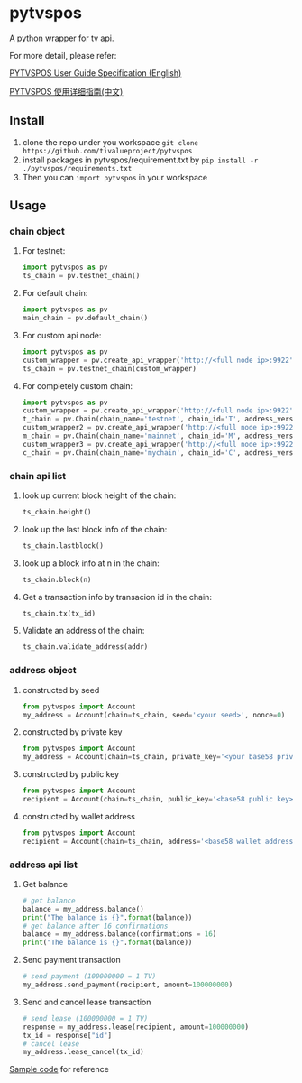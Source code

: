 # pytvspos
A python wrapper for tv api.

For more detail, please refer:

[PYTVSPOS  User Guide Specification (English)](https://github.com/tivalueproject/pytvspos/wiki/PYTVSPOS-User-Guide-Specification-(English))

[PYTVSPOS  使用详细指南(中文)](https://github.com/tivalueproject/pytvspos/wiki/PYTVSPOS-%E4%BD%BF%E7%94%A8%E8%AF%A6%E7%BB%86%E6%8C%87%E5%8D%97(%E4%B8%AD%E6%96%87))

## Install 
1. clone the repo under you workspace
```git clone https://github.com/tivalueproject/pytvspos```
2. install packages in pytvspos/requirement.txt by 
```pip install -r ./pytvspos/requirements.txt```
3. Then you can ```import pytvspos``` in your workspace

## Usage

### chain object
1. For testnet:
    ```python
    import pytvspos as pv
    ts_chain = pv.testnet_chain()
    ```
2. For default chain:
    ```python
    import pytvspos as pv
    main_chain = pv.default_chain()
    ```

3. For custom api node:
    ```python
    import pytvspos as pv
    custom_wrapper = pv.create_api_wrapper('http://<full node ip>:9922', api_key='')
    ts_chain = pv.testnet_chain(custom_wrapper)
    ```

4. For completely custom chain:
    ```python
    import pytvspos as pv
    custom_wrapper = pv.create_api_wrapper('http://<full node ip>:9922', api_key='')
    t_chain = pv.Chain(chain_name='testnet', chain_id='T', address_version=5, api_wrapper=custom_wrapper)
    custom_wrapper2 = pv.create_api_wrapper('http://<full node ip>:9922', api_key='')
    m_chain = pv.Chain(chain_name='mainnet', chain_id='M', address_version=5, api_wrapper=custom_wrapper2)
    custom_wrapper3 = pv.create_api_wrapper('http://<full node ip>:9922', api_key='')
    c_chain = pv.Chain(chain_name='mychain', chain_id='C', address_version=1, api_wrapper=custom_wrapper3)
    ```

### chain api list
1. look up current block height of the chain:
    ```python
    ts_chain.height()
    ```

2. look up the last block info of the chain:
    ```python
    ts_chain.lastblock()
    ```


3. look up a block info at n in the chain:
    ```python
    ts_chain.block(n)
    ```

4. Get a transaction info by transacion id in the chain:
    ```python
    ts_chain.tx(tx_id)
    ```
    
5. Validate an address of the chain:
    ```python
    ts_chain.validate_address(addr)
    ```

### address object
1. constructed by seed
    ```python
    from pytvspos import Account
    my_address = Account(chain=ts_chain, seed='<your seed>', nonce=0)
    ```
2. constructed by private key
    ```python
    from pytvspos import Account
    my_address = Account(chain=ts_chain, private_key='<your base58 private key>')
    ```
3. constructed by public key
    ```python
    from pytvspos import Account
    recipient = Account(chain=ts_chain, public_key='<base58 public key>')
    ```
4. constructed by wallet address
    ```python
    from pytvspos import Account
    recipient = Account(chain=ts_chain, address='<base58 wallet address>')
    ```
 
### address api list
1. Get balance
    ```python
    # get balance
    balance = my_address.balance()
    print("The balance is {}".format(balance))
    # get balance after 16 confirmations 
    balance = my_address.balance(confirmations = 16)
    print("The balance is {}".format(balance))
    ```
2. Send payment transaction
    ```python
    # send payment (100000000 = 1 TV)
    my_address.send_payment(recipient, amount=100000000)
    ```
3. Send and cancel lease transaction
    ```python
    # send lease (100000000 = 1 TV)
    response = my_address.lease(recipient, amount=100000000)
    tx_id = response["id"]
    # cancel lease
    my_address.lease_cancel(tx_id)
    ```
    
[Sample code](https://github.com/tivalueproject/pytvspos/wiki/PYTVSPOS-User-Guide-Specification-(English)#sample-code) for reference
